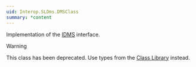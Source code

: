 ```yaml
---
uid: Interop.SLDms.DMSClass
summary: *content
---
```


Implementation of the [IDMS](xref:Interop.SLDms.IDMS) interface.

> [!WARNING]
> This class has been deprecated. Use types from the [Class Library](xref:ClassLibraryIntroduction) instead.
